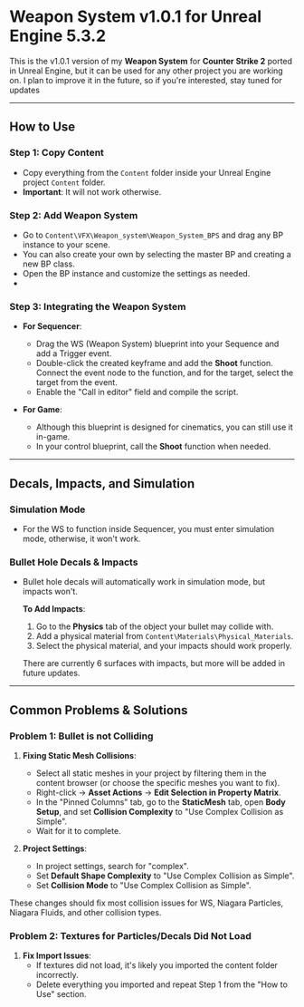 # Weapon System v1.0.1 for Unreal Engine 5.3.2

This is the v1.0.1 version of my **Weapon System** for **Counter Strike 2** ported in Unreal Engine, but it can be used for any other project you are working on. I plan to improve it in the future, so if you're interested, stay tuned for updates

---

## How to Use

### Step 1: Copy Content
- Copy everything from the `Content` folder inside your Unreal Engine project `Content` folder.
- **Important**: It will not work otherwise.

### Step 2: Add Weapon System
- Go to `Content\VFX\Weapon_system\Weapon_System_BPS` and drag any BP instance to your scene.
- You can also create your own by selecting the master BP and creating a new BP class.
- Open the BP instance and customize the settings as needed.
- 
### Step 3: Integrating the Weapon System
- **For Sequencer**:
  - Drag the WS (Weapon System) blueprint into your Sequence and add a Trigger event.
  - Double-click the created keyframe and add the **Shoot** function. Connect the event node to the function, and for the target, select the target from the event.
  - Enable the "Call in editor" field and compile the script.
  
- **For Game**:
  - Although this blueprint is designed for cinematics, you can still use it in-game.
  - In your control blueprint, call the **Shoot** function when needed.

---

## Decals, Impacts, and Simulation

### Simulation Mode
- For the WS to function inside Sequencer, you must enter simulation mode, otherwise, it won't work.

### Bullet Hole Decals & Impacts
- Bullet hole decals will automatically work in simulation mode, but impacts won't.
  
  **To Add Impacts**:
  1. Go to the **Physics** tab of the object your bullet may collide with.
  2. Add a physical material from `Content\Materials\Physical_Materials`.
  3. Select the physical material, and your impacts should work properly.

  There are currently 6 surfaces with impacts, but more will be added in future updates.

---

## Common Problems & Solutions

### Problem 1: Bullet is not Colliding
1. **Fixing Static Mesh Collisions**:
   - Select all static meshes in your project by filtering them in the content browser (or choose the specific meshes you want to fix).
   - Right-click -> **Asset Actions** -> **Edit Selection in Property Matrix**.
   - In the "Pinned Columns" tab, go to the **StaticMesh** tab, open **Body Setup**, and set **Collision Complexity** to "Use Complex Collision as Simple".
   - Wait for it to complete.

2. **Project Settings**:
   - In project settings, search for "complex".
   - Set **Default Shape Complexity** to "Use Complex Collision as Simple".
   - Set **Collision Mode** to "Use Complex Collision as Simple".

These changes should fix most collision issues for WS, Niagara Particles, Niagara Fluids, and other collision types.

### Problem 2: Textures for Particles/Decals Did Not Load
1. **Fix Import Issues**:
   - If textures did not load, it's likely you imported the content folder incorrectly.
   - Delete everything you imported and repeat Step 1 from the "How to Use" section.
